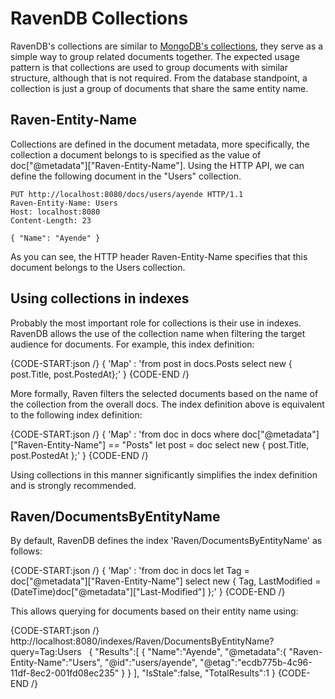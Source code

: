 ﻿# RavenDB Collections

RavenDB's collections are similar to [MongoDB's collections](https://docs.mongodb.com/manual/reference/glossary/#term-collection), they serve as a simple way to group related documents together. The expected usage pattern is that collections are used to group documents with similar structure, although that is not required. From the database standpoint, a collection is just a group of documents that share the same entity name.

## Raven-Entity-Name

Collections are defined in the document metadata, more specifically, the collection a document belongs to is specified as the value of doc["@metadata"]["Raven-Entity-Name"]. Using the HTTP API, we can define the following document in the "Users" collection.

    PUT http://localhost:8080/docs/users/ayende HTTP/1.1  
    Raven-Entity-Name: Users  
    Host: localhost:8080  
    Content-Length: 23
    
    { "Name": "Ayende" }

As you can see, the HTTP header Raven-Entity-Name specifies that this document belongs to the Users collection.

## Using collections in indexes
Probably the most important role for collections is their use in indexes. RavenDB allows the use of the collection name when filtering the target audience for documents.
For example, this index definition:

{CODE-START:json /}
{
	'Map' : 'from post in docs.Posts select new { post.Title, post.PostedAt};'
}
{CODE-END /}
    

More formally, Raven filters the selected documents based on the name of the collection from the overall docs.
The index definition above is equivalent to the following index definition:

{CODE-START:json /}
{
	'Map' : 'from doc in docs
			where doc["@metadata"]["Raven-Entity-Name"] == "Posts"
			let post = doc
			select new { post.Title, post.PostedAt };'
}
{CODE-END /}

Using collections in this manner significantly simplifies the index definition and is strongly recommended.

## Raven/DocumentsByEntityName

By default, RavenDB defines the index 'Raven/DocumentsByEntityName' as follows:

{CODE-START:json /}
{
	'Map' : 'from doc in docs
				let Tag = doc["@metadata"]["Raven-Entity-Name"]
				select new { Tag, LastModified = (DateTime)doc["@metadata"]["Last-Modified"] };'
}
{CODE-END /}

This allows querying for documents based on their entity name using:

{CODE-START:json /}
http://localhost:8080/indexes/Raven/DocumentsByEntityName?query=Tag:Users
&nbsp;
{
	"Results":[
		{
			"Name":"Ayende",
			"@metadata":{
			"Raven-Entity-Name":"Users",
			"@id":"users/ayende",
			"@etag":"ecdb775b-4c96-11df-8ec2-001fd08ec235"
			}
		}
	],
	"IsStale":false,
	"TotalResults":1
}
{CODE-END /}

